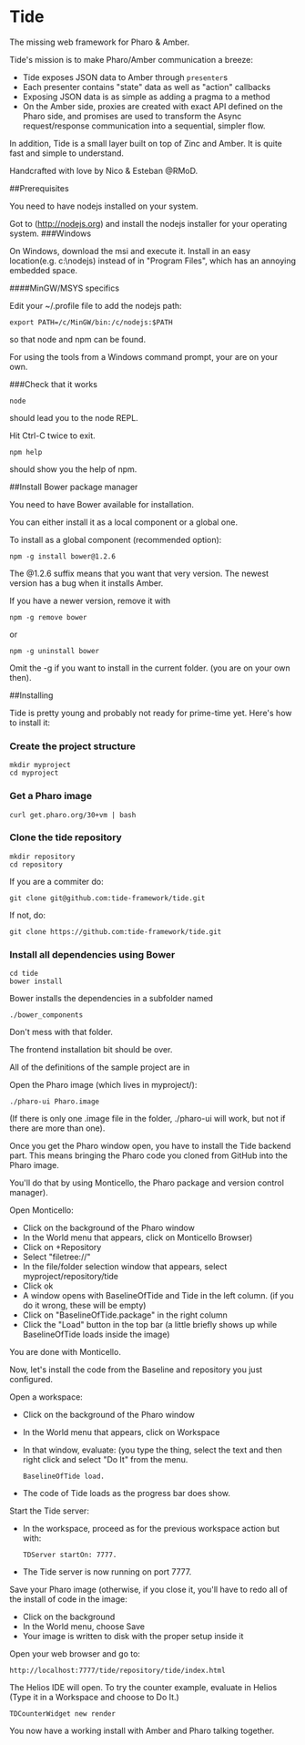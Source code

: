 Tide
====

The missing web framework for Pharo & Amber.

Tide's mission is to make Pharo/Amber communication a breeze:

- Tide exposes JSON data to Amber through `presenter`s
- Each presenter contains "state" data as well as "action" callbacks
- Exposing JSON data is as simple as adding a pragma to a method
- On the Amber side, proxies are created with exact API defined on the Pharo side, and promises are used to transform the Async request/response communication into a sequential, simpler flow.

In addition, Tide is a small layer built on top of Zinc and Amber. It is quite fast and simple to understand.

Handcrafted with love by Nico & Esteban @RMoD.

##Prerequisites

You need to have nodejs installed on your system.

Got to (http://nodejs.org) and install the nodejs installer for your operating system.
###Windows

On Windows, download the msi and execute it. Install in an easy location(e.g. c:\nodejs) instead of in "Program Files", which has an annoying embedded space.

####MinGW/MSYS specifics

Edit your ~/.profile file to add the nodejs path:

    export PATH=/c/MinGW/bin:/c/nodejs:$PATH

so that node and npm can be found.

For using the tools from a Windows command prompt, your are on your own.

###Check that it works

    node

should lead you to the node REPL.

Hit Ctrl-C twice to exit.


    npm help

should show you the help of npm.

##Install Bower package manager

You need to have Bower available for installation.

You can either install it as a local component or a global one.

To install as a global component (recommended option):

    npm -g install bower@1.2.6

The @1.2.6 suffix means that you want that very version.
The newest version has a bug when it installs Amber.

If you have a newer version, remove it with

    npm -g remove bower

or 

    npm -g uninstall bower

Omit the -g if you want to install in the current folder. (you are on your own then).

##Installing

Tide is pretty young and probably not ready for prime-time yet. Here's how to install it:

### Create the project structure
    mkdir myproject
    cd myproject

### Get a Pharo image
    curl get.pharo.org/30+vm | bash

### Clone the tide repository
    mkdir repository
    cd repository

If you are a commiter do:

    git clone git@github.com:tide-framework/tide.git

If not, do:

    git clone https://github.com:tide-framework/tide.git


### Install all dependencies using Bower

    cd tide
    bower install

Bower installs the dependencies in a subfolder named 

    ./bower_components

Don't mess with that folder.

The frontend installation bit should be over.

All of the definitions of the sample project are in

Open the Pharo image (which lives in myproject/):

    ./pharo-ui Pharo.image

(If there is only one .image file in the folder, ./pharo-ui will work, but not if there are more than one).

Once you get the Pharo window open, you have to install the Tide backend part. This means bringing the Pharo code you cloned from GitHub into the Pharo image.

You'll do that by using Monticello, the Pharo package and version control manager).

Open Monticello:

* Click on the background of the Pharo window
* In the World menu that appears, click on Monticello Browser)
* Click on +Repository
* Select "filetree://"
* In the file/folder selection window that appears, select myproject/repository/tide
* Click ok
* A window opens with BaselineOfTide and Tide in the left column.  (if you do it wrong, these will be empty)
* Click on "BaselineOfTide.package" in the right column
* Click the "Load" button in the top bar (a little briefly shows up while BaselineOfTide loads inside the image)

You are done with Monticello.

Now, let's install the code from the Baseline and repository you just configured.

Open a workspace:

* Click on the background of the Pharo window
* In the World menu that appears, click on Workspace
* In that window, evaluate: (you type the thing, select the text and then right click and select "Do It" from the menu.


    `BaselineOfTide load.`

* The code of Tide loads as the progress bar does show.

Start the Tide server:

* In the workspace, proceed as for the previous workspace action but with:


    `TDServer startOn: 7777.`

* The Tide server is now running on port 7777.

Save your Pharo image (otherwise, if you close it, you'll have to redo all of the install of code in the image:

* Click on the background
* In the World menu, choose Save
* Your image is written to disk with the proper setup inside it

Open your web browser and go to: 

    http://localhost:7777/tide/repository/tide/index.html

The Helios IDE will open. To try the counter example, evaluate in Helios (Type it in a Workspace and choose to Do It.)

    TDCounterWidget new render

You now have a working install with Amber and Pharo talking together.


